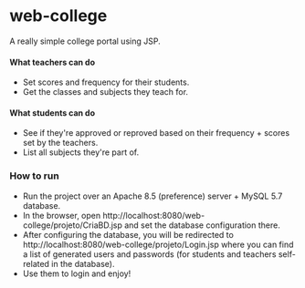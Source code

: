 # web-college

A really simple college portal using JSP.

#### What teachers can do

- Set scores and frequency for their students.
- Get the classes and subjects they teach for.

#### What students can do

- See if they're approved or reproved based on their frequency + scores set by the teachers.
- List all subjects they're part of.

### How to run

- Run the project over an Apache 8.5 (preference) server + MySQL 5.7 database.
- In the browser, open http://localhost:8080/web-college/projeto/CriaBD.jsp and set the database configuration there.
- After configuring the database, you will be redirected to http://localhost:8080/web-college/projeto/Login.jsp where you can find a list of generated users and passwords (for students and teachers self-related in the database).
- Use them to login and enjoy!
